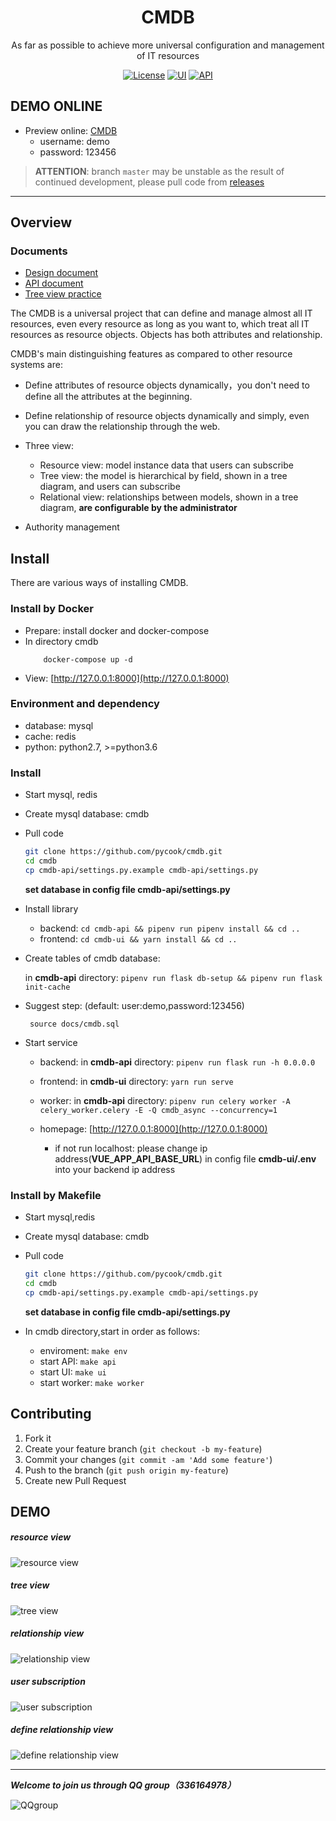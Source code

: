 <h1 align="center">CMDB</h1>
<div align="center">

As far as possible to achieve more universal configuration and management of IT resources
</div>

<div align="center">

[![License](https://img.shields.io/badge/License-GPLv2-brightgreen)](https://github.com/pycook/cmdb/blob/master/LICENSE)
[![UI](https://img.shields.io/badge/UI-Ant%20Design%20Pro%20Vue-brightgreen)](https://github.com/sendya/ant-design-pro-vue) 
[![API](https://img.shields.io/badge/API-Flask-brightgreen)](https://github.com/pallets/flask) 

</div>


## DEMO ONLINE
- Preview online: [CMDB](http://121.42.12.46:8000)
    - username: demo
    - password: 123456
    
> **ATTENTION**: branch `master` may be unstable as the result of continued development, please pull code from  [releases](https://github.com/pycook/cmdb/releases)

----
## Overview
### Documents
- [Design document](https://zhuanlan.zhihu.com/p/98453732)
- [API document](https://github.com/pycook/cmdb/tree/master/docs)
- [Tree view practice](https://mp.weixin.qq.com/s/EflmmJ-qdUkddTx2hRt3pA)

The CMDB is a universal project that can define and manage almost all IT resources, even every resource as long as you want to, which treat all IT resources as resource objects. Objects has both attributes  and relationship.

CMDB's main distinguishing features as compared to other resource systems are:
- Define attributes of resource objects dynamically，you don't need to define all the attributes at the beginning.
- Define relationship of resource objects dynamically and simply, even you can draw the relationship through the web.
- Three view:
    - Resource view: model instance data that users can subscribe
    - Tree view: the model is hierarchical by field, shown in a tree diagram, and users can subscribe
    - Relational view: relationships between models, shown in a tree diagram, **are configurable by the administrator**

- Authority management


## Install

There are various ways of installing CMDB.

### Install by Docker
- Prepare: install docker and docker-compose
- In directory cmdb
    ```
        docker-compose up -d
    ```
- View: [http://127.0.0.1:8000](http://127.0.0.1:8000)

### Environment and dependency
- database: mysql
- cache: redis
- python: python2.7, >=python3.6

### Install
- Start mysql, redis
- Create mysql database: cmdb
- Pull code
    ```bash
    git clone https://github.com/pycook/cmdb.git
    cd cmdb
    cp cmdb-api/settings.py.example cmdb-api/settings.py
    ```
    **set database in config file cmdb-api/settings.py**

- Install library
  - backend: ```cd cmdb-api && pipenv run pipenv install && cd ..```
  - frontend: ```cd cmdb-ui && yarn install && cd ..```
  
- Create tables of cmdb database:
    
  in **cmdb-api** directory: ```pipenv run flask db-setup && pipenv run flask init-cache```
- Suggest step: (default:  user:demo,password:123456)

    ``` source docs/cmdb.sql```

- Start service
  - backend: in **cmdb-api** directory: ```pipenv run flask run -h 0.0.0.0```
  - frontend: in **cmdb-ui** directory: ```yarn run serve```
  - worker: in **cmdb-api** directory: ```pipenv run celery worker -A celery_worker.celery -E -Q cmdb_async --concurrency=1```
  
  - homepage:  [http://127.0.0.1:8000](http://127.0.0.1:8000)
    - if not run localhost: please change ip address(**VUE_APP_API_BASE_URL**) in config file **cmdb-ui/.env** into your backend ip address

### Install by Makefile
- Start mysql,redis
- Create mysql database: cmdb
- Pull code
    ```bash
    git clone https://github.com/pycook/cmdb.git
    cd cmdb
    cp cmdb-api/settings.py.example cmdb-api/settings.py
    ```
    **set database in config file cmdb-api/settings.py**

- In cmdb directory,start in order as follows:
    - enviroment: ```make env```
    - start API: ```make api```
    - start UI: ```make ui```
    - start worker: ```make worker```
    
## Contributing

1. Fork it
1. Create your feature branch (`git checkout -b my-feature`)
1. Commit your changes (`git commit -am 'Add some feature'`)
1. Push to the branch (`git push origin my-feature`)
1. Create new Pull Request


## DEMO
##### resource view
![resource view](https://raw.githubusercontent.com/pycook/cmdb/master/cmdb-ui/public/cmdb-ci.jpeg) 

##### tree view
![tree view](https://raw.githubusercontent.com/pycook/cmdb/master/cmdb-ui/public/cmdb-tree.jpeg) 

##### relationship view
![relationship view](https://raw.githubusercontent.com/pycook/cmdb/master/cmdb-ui/public/cmdb-relation.jpeg) 

##### user subscription
![user subscription](https://raw.githubusercontent.com/pycook/cmdb/master/cmdb-ui/public/cmdb-preference.jpeg)

##### define relationship view
![define relationship view](https://raw.githubusercontent.com/pycook/cmdb/master/cmdb-ui/public/cmdb-relation-define.jpeg)

-----
_**Welcome to join us through QQ group（336164978）**_

![QQgroup](cmdb-ui/public/qr_code.jpg)
